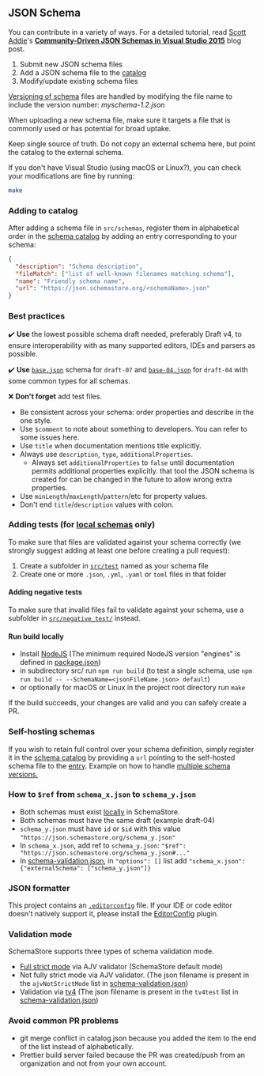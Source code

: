 ## JSON Schema

You can contribute in a variety of ways. For a detailed tutorial, read [Scott Addie](https://twitter.com/Scott_Addie)'s [**Community-Driven JSON Schemas in Visual Studio 2015**](https://scottaddie.com/2016/08/02/community-driven-json-schemas-in-visual-studio-2015/) blog post.

1. Submit new JSON schema files
2. Add a JSON schema file to the [catalog](#catalog)
3. Modify/update existing schema files

[Versioning of schema](https://github.com/SchemaStore/schemastore/issues/197#issuecomment-229690162) files are handled by modifying the file name to include
the version number: _myschema-1.2.json_

When uploading a new schema file, make sure it targets a file that is commonly
used or has potential for broad uptake.

Keep single source of truth. Do not copy an external schema here, but point the catalog to the external schema.

If you don't have Visual Studio (using macOS or Linux?), you can check your modifications are fine by running:

```sh
make
```

### <a name="catalog"></a>Adding to catalog

After adding a schema file in `src/schemas`, register them in alphabetical order in the [schema catalog](src/api/json/catalog.json) by adding an entry corresponding to your schema:

```json
{
  "description": "Schema description",
  "fileMatch": ["list of well-known filenames matching schema"],
  "name": "Friendly schema name",
  "url": "https://json.schemastore.org/<schemaName>.json"
}
```

### Best practices

✔️ **Use** the lowest possible schema draft needed, preferably Draft v4, to ensure interoperability with as many supported editors, IDEs and parsers as possible.

✔️ **Use** [`base.json`][base] schema for `draft-07` and [`base-04.json`][base-04] for `draft-04` with some common types for all schemas.

:x: **Don't forget** add test files.

- Be consistent across your schema: order properties and describe in the one style.
- Use `$comment` to note about something to developers. You can refer to some issues here.
- Use `title` when documentation mentions title explicitly.
- Always use `description`, `type`, `additionalProperties`.
  - Always set `additionalProperties` to `false` until documentation permits additional properties explicitly. that tool the JSON schema is created for can be changed in the future to allow wrong extra properties.
- Use `minLength`/`maxLength`/`pattern`/etc for property values.
- Don't end `title`/`description` values with colon.

[base]: https://github.com/SchemaStore/schemastore/blob/master/src/schemas/json/base.json
[base-04]: https://github.com/SchemaStore/schemastore/blob/master/src/schemas/json/base-04.json

### Adding tests (for [local schemas](src/schemas/json) only)

To make sure that files are validated against your schema correctly (we strongly suggest adding at least one before creating a pull request):

1. Create a subfolder in [`src/test`](src/test) named as your schema file
2. Create one or more `.json`, `.yml`, `.yaml` or `toml` files in that folder

#### Adding negative tests

To make sure that invalid files fail to validate against your schema, use a subfolder in [`src/negative_test/`](src/negative_test) instead.

#### Run build locally

- Install [NodeJS](https://nodejs.org) (The minimum required NodeJS version "engines" is defined in [package.json](src/package.json))
- in subdirectory src/ run `npm run build` (to test a single schema, use `npm run build -- --SchemaName=<jsonFileName.json> default`)
- or optionally for macOS or Linux in the project root directory run `make`

If the build succeeds, your changes are valid and you can safely create a PR.

### Self-hosting schemas

If you wish to retain full control over your schema definition, simply register it in the [schema catalog](src/api/json/catalog.json) by providing a `url` pointing to the self-hosted schema file to the [entry](#catalog). Example on how to handle [multiple schema versions.](https://github.com/SchemaStore/schemastore/pull/2057#issuecomment-1024470105)

### How to `$ref` from `schema_x.json` to `schema_y.json`

- Both schemas must exist [locally](src/schemas/json) in SchemaStore.
- Both schemas must have the same draft (example draft-04)
- `schema_y.json` must have `id` or `$id` with this value `"https://json.schemastore.org/schema_y.json"`
- In `schema_x.json`, add ref to `schema_y.json`: `"$ref": "https://json.schemastore.org/schema_y.json#..."`
- In [schema-validation.json](src/schema-validation.json), in `"options": []` list add
  `"schema_x.json": {"externalSchema": ["schema_y.json"]}`

### JSON formatter

This project contains an [`.editorconfig`](https://github.com/SchemaStore/schemastore/blob/master/.editorconfig) file.
If your IDE or code editor doesn't natively support it, please install the [EditorConfig](https://editorconfig.org) plugin.

### Validation mode

SchemaStore supports three types of schema validation mode.

- [Full strict mode](https://ajv.js.org/strict-mode.html) via AJV validator (SchemaStore default mode)
- Not fully strict mode via AJV validator. (The json filename is present in the `ajvNotStrictMode` list in [schema-validation.json](src/schema-validation.json))
- Validation via [tv4](https://github.com/geraintluff/tv4) (The json filename is present in the `tv4test` list in [schema-validation.json](src/schema-validation.json))

### Avoid common PR problems

- git merge conflict in catalog.json because you added the item to the end of the list instead of alphabetically.
- Prettier build server failed because the PR was created/push from an organization and not from your own account.
